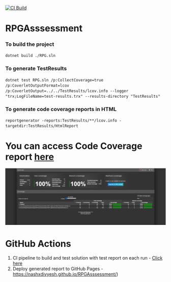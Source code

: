 [![CI Build](https://github.com/NashxDivyesh/RPGAsssessment/actions/workflows/ci.yaml/badge.svg?branch=main)](https://github.com/NashxDivyesh/RPGAsssessment/actions/workflows/ci.yaml)
# RPGAsssessment

### To build the project

`dotnet build ./RPG.sln`

### To generate TestResults

`dotnet test RPG.sln /p:CollectCoverage=true /p:CoverletOutputFormat=lcov /p:CoverletOutput=../../TestResults/lcov.info --logger "trx;LogFileName=test-results.trx" --results-directory "TestResults"`

### To generate code coverage reports in HTML

`reportgenerator -reports:TestResults/**/lcov.info -targetdir:TestResults/HtmlReport`

# You can access Code Coverage report [here](https://nashxdivyesh.github.io/RPGAsssessment/)

[<img src="test-coverage-report.png">](https://nashxdivyesh.github.io/RPGAsssessment/)

# GitHub Actions

1. CI pipeline to build and test solution with test report on each run - [Click here](https://github.com/NashxDivyesh/RPGAsssessment/actions/runs/8757050222/job/24034898473)
2. Deploy generated report to GitHub Pages - https://nashxdivyesh.github.io/RPGAsssessment/)
